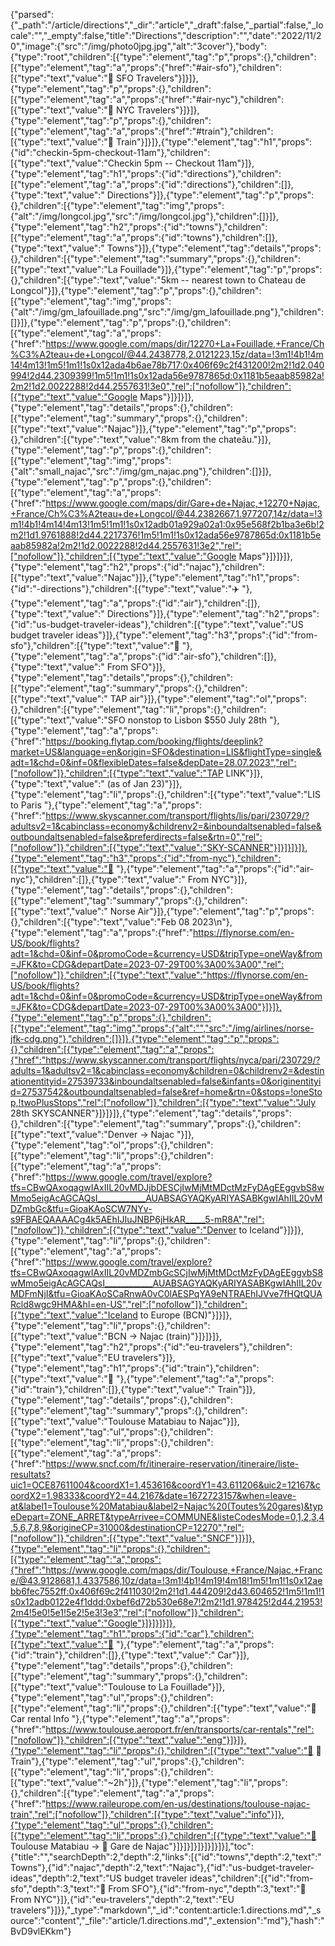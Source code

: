 {"parsed":{"_path":"/article/directions","_dir":"article","_draft":false,"_partial":false,"_locale":"","_empty":false,"title":"Directions","description":"","date":"2022/11/20","image":{"src":"/img/photo0jpg.jpg","alt":"3cover"},"body":{"type":"root","children":[{"type":"element","tag":"p","props":{},"children":[{"type":"element","tag":"a","props":{"href":"#air-sfo"},"children":[{"type":"text","value":"🔗 SFO Travelers"}]}]},{"type":"element","tag":"p","props":{},"children":[{"type":"element","tag":"a","props":{"href":"#air-nyc"},"children":[{"type":"text","value":"🔗 NYC Travelers"}]}]},{"type":"element","tag":"p","props":{},"children":[{"type":"element","tag":"a","props":{"href":"#train"},"children":[{"type":"text","value":"🔗 Train"}]}]},{"type":"element","tag":"h1","props":{"id":"checkin-5pm-checkout-11am"},"children":[{"type":"text","value":"Checkin 5pm -- Checkout 11am"}]},{"type":"element","tag":"h1","props":{"id":"directions"},"children":[{"type":"element","tag":"a","props":{"id":"directions"},"children":[]},{"type":"text","value":" Directions"}]},{"type":"element","tag":"p","props":{},"children":[{"type":"element","tag":"img","props":{"alt":"/img/longcol.jpg","src":"/img/longcol.jpg"},"children":[]}]},{"type":"element","tag":"h2","props":{"id":"towns"},"children":[{"type":"element","tag":"a","props":{"id":"towns"},"children":[]},{"type":"text","value":" Towns"}]},{"type":"element","tag":"details","props":{},"children":[{"type":"element","tag":"summary","props":{},"children":[{"type":"text","value":"La Fouillade"}]},{"type":"element","tag":"p","props":{},"children":[{"type":"text","value":"5km --  nearest town to Chateau de Longcol"}]},{"type":"element","tag":"p","props":{},"children":[{"type":"element","tag":"img","props":{"alt":"/img/gm_lafouillade.png","src":"/img/gm_lafouillade.png"},"children":[]}]},{"type":"element","tag":"p","props":{},"children":[{"type":"element","tag":"a","props":{"href":"https://www.google.com/maps/dir/12270+La+Fouillade,+France/Ch%C3%A2teau+de+Longcol/@44.2438778,2.0121223,15z/data=!3m1!4b1!4m14!4m13!1m5!1m1!1s0x12ada4b6ae78b717:0x406f69c2f431200!2m2!1d2.040994!2d44.2309399!1m5!1m1!1s0x12ada56e9787865d:0x1181b5eaab85982a!2m2!1d2.0022288!2d44.2557631!3e0","rel":["nofollow"]},"children":[{"type":"text","value":"Google Maps"}]}]}]},{"type":"element","tag":"details","props":{},"children":[{"type":"element","tag":"summary","props":{},"children":[{"type":"text","value":"Najac"}]},{"type":"element","tag":"p","props":{},"children":[{"type":"text","value":"8km from the chateâu."}]},{"type":"element","tag":"p","props":{},"children":[{"type":"element","tag":"img","props":{"alt":"small_najac","src":"/img/gm_najac.png"},"children":[]}]},{"type":"element","tag":"p","props":{},"children":[{"type":"element","tag":"a","props":{"href":"https://www.google.com/maps/dir/Gare+de+Najac,+12270+Najac,+France/Ch%C3%A2teau+de+Longcol/@44.2382667,1.977207,14z/data=!3m1!4b1!4m14!4m13!1m5!1m1!1s0x12adb01a929a02a1:0x95e568f2b1ba3e6b!2m2!1d1.9761888!2d44.2217376!1m5!1m1!1s0x12ada56e9787865d:0x1181b5eaab85982a!2m2!1d2.0022288!2d44.2557631!3e2","rel":["nofollow"]},"children":[{"type":"text","value":"Google Maps"}]}]}]},{"type":"element","tag":"h2","props":{"id":"najac"},"children":[{"type":"text","value":"Najac"}]},{"type":"element","tag":"h1","props":{"id":"️-directions"},"children":[{"type":"text","value":"✈️ "},{"type":"element","tag":"a","props":{"id":"air"},"children":[]},{"type":"text","value":" Directions"}]},{"type":"element","tag":"h2","props":{"id":"us-budget-traveler-ideas"},"children":[{"type":"text","value":"US budget traveler ideas"}]},{"type":"element","tag":"h3","props":{"id":"from-sfo"},"children":[{"type":"text","value":"🌉 "},{"type":"element","tag":"a","props":{"id":"air-sfo"},"children":[]},{"type":"text","value":" From SFO"}]},{"type":"element","tag":"details","props":{},"children":[{"type":"element","tag":"summary","props":{},"children":[{"type":"text","value":" TAP air"}]},{"type":"element","tag":"ol","props":{},"children":[{"type":"element","tag":"li","props":{},"children":[{"type":"text","value":"SFO nonstop to Lisbon $550 July 28th "},{"type":"element","tag":"a","props":{"href":"https://booking.flytap.com/booking/flights/deeplink?market=US&language=en&origin=SFO&destination=LIS&flightType=single&adt=1&chd=0&inf=0&flexibleDates=false&depDate=28.07.2023","rel":["nofollow"]},"children":[{"type":"text","value":"TAP LINK"}]},{"type":"text","value":" (as of Jan 23)"}]},{"type":"element","tag":"li","props":{},"children":[{"type":"text","value":"LIS to Paris "},{"type":"element","tag":"a","props":{"href":"https://www.skyscanner.com/transport/flights/lis/pari/230729/?adultsv2=1&cabinclass=economy&childrenv2=&inboundaltsenabled=false&outboundaltsenabled=false&preferdirects=false&rtn=0","rel":["nofollow"]},"children":[{"type":"text","value":"SKY-SCANNER"}]}]}]}]},{"type":"element","tag":"h3","props":{"id":"from-nyc"},"children":[{"type":"text","value":"🗽 "},{"type":"element","tag":"a","props":{"id":"air-nyc"},"children":[]},{"type":"text","value":" From NYC"}]},{"type":"element","tag":"details","props":{},"children":[{"type":"element","tag":"summary","props":{},"children":[{"type":"text","value":" Norse Air"}]},{"type":"element","tag":"p","props":{},"children":[{"type":"text","value":"Feb 08 2023\n"},{"type":"element","tag":"a","props":{"href":"https://flynorse.com/en-US/book/flights?adt=1&chd=0&inf=0&promoCode=&currency=USD&tripType=oneWay&from=JFK&to=CDG&departDate=2023-07-29T00%3A00%3A00","rel":["nofollow"]},"children":[{"type":"text","value":"https://flynorse.com/en-US/book/flights?adt=1&chd=0&inf=0&promoCode=&currency=USD&tripType=oneWay&from=JFK&to=CDG&departDate=2023-07-29T00%3A00%3A00"}]}]},{"type":"element","tag":"p","props":{},"children":[{"type":"element","tag":"img","props":{"alt":"","src":"/img/airlines/norse-jfk-cdg.png"},"children":[]}]},{"type":"element","tag":"p","props":{},"children":[{"type":"element","tag":"a","props":{"href":"https://www.skyscanner.com/transport/flights/nyca/pari/230729/?adults=1&adultsv2=1&cabinclass=economy&children=0&childrenv2=&destinationentityid=27539733&inboundaltsenabled=false&infants=0&originentityid=27537542&outboundaltsenabled=false&ref=home&rtn=0&stops=!oneStop,!twoPlusStops","rel":["nofollow"]},"children":[{"type":"text","value":"July 28th SKYSCANNER"}]}]}]},{"type":"element","tag":"details","props":{},"children":[{"type":"element","tag":"summary","props":{},"children":[{"type":"text","value":"Denver -> Najac "}]},{"type":"element","tag":"ol","props":{},"children":[{"type":"element","tag":"li","props":{},"children":[{"type":"element","tag":"a","props":{"href":"https://www.google.com/travel/explore?tfs=CBwQAxoqagwIAxIIL20vMDJjbDESCjIwMjMtMDctMzFyDAgEEggvbS8wMmo5eigAcAGCAQsI____________AUABSAGYAQKyARIYASABKgwIAhIIL20vMDZmbGc&tfu=GioaKAoSCW7NYv-s9FBAEQAAAACg4k5AEhIJIuJNBP6jHkAR_____5-mR8A","rel":["nofollow"]},"children":[{"type":"text","value":"Denver to Iceland"}]}]},{"type":"element","tag":"li","props":{},"children":[{"type":"element","tag":"a","props":{"href":"https://www.google.com/travel/explore?tfs=CBwQAxoqagwIAxIIL20vMDZmbGcSCjIwMjMtMDctMzFyDAgEEggvbS8wMmo5eigAcAGCAQsI____________AUABSAGYAQKyARIYASABKgwIAhIIL20vMDFmNjI&tfu=GioaKAoSCaRnwA0vC0lAESPqYA9eNTRAEhIJVve7fHQtQUARcld8wgc9HMA&hl=en-US","rel":["nofollow"]},"children":[{"type":"text","value":"Iceland to Europe (BCN)"}]}]},{"type":"element","tag":"li","props":{},"children":[{"type":"text","value":"BCN -> Najac (train)"}]}]}]},{"type":"element","tag":"h2","props":{"id":"eu-travelers"},"children":[{"type":"text","value":"EU travelers"}]},{"type":"element","tag":"h1","props":{"id":"train"},"children":[{"type":"text","value":"🚆  "},{"type":"element","tag":"a","props":{"id":"train"},"children":[]},{"type":"text","value":" Train"}]},{"type":"element","tag":"details","props":{},"children":[{"type":"element","tag":"summary","props":{},"children":[{"type":"text","value":"Toulouse Matabiau to Najac"}]},{"type":"element","tag":"ul","props":{},"children":[{"type":"element","tag":"li","props":{},"children":[{"type":"element","tag":"a","props":{"href":"https://www.sncf.com/fr/itineraire-reservation/itineraire/liste-resultats?uic1=OCE87611004&coordX1=1.453616&coordY1=43.611206&uic2=12167&coordX2=1.98333&coordY2=44.2167&date=1672723157&when=leave-at&label1=Toulouse%20Matabiau&label2=Najac%20(Toutes%20gares)&typeDepart=ZONE_ARRET&typeArrivee=COMMUNE&listeCodesMode=0,1,2,3,4,5,6,7,8,9&origineCP=31000&destinationCP=12270","rel":["nofollow"]},"children":[{"type":"text","value":"SNCF"}]}]},{"type":"element","tag":"li","props":{},"children":[{"type":"element","tag":"a","props":{"href":"https://www.google.com/maps/dir/Toulouse,+France/Najac,+France/@43.9128681,1.4337586,10z/data=!3m1!4b1!4m19!4m18!1m5!1m1!1s0x12aebb6fec7552ff:0x406f69c2f411030!2m2!1d1.444209!2d43.604652!1m5!1m1!1s0x12adb0122e4f1ddd:0xbef6d72b530e68e7!2m2!1d1.978425!2d44.21953!2m4!5e0!5e1!5e2!5e3!3e3","rel":["nofollow"]},"children":[{"type":"text","value":"Google"}]}]}]}]},{"type":"element","tag":"h1","props":{"id":"car"},"children":[{"type":"text","value":"🚗  "},{"type":"element","tag":"a","props":{"id":"train"},"children":[]},{"type":"text","value":" Car"}]},{"type":"element","tag":"details","props":{},"children":[{"type":"element","tag":"summary","props":{},"children":[{"type":"text","value":"Toulouse to La Fouillade"}]},{"type":"element","tag":"ul","props":{},"children":[{"type":"element","tag":"li","props":{},"children":[{"type":"text","value":"🚗 Car rental Info "},{"type":"element","tag":"a","props":{"href":"https://www.toulouse.aeroport.fr/en/transports/car-rentals","rel":["nofollow"]},"children":[{"type":"text","value":"eng"}]}]},{"type":"element","tag":"li","props":{},"children":[{"type":"text","value":"🚋 🚆 Train"},{"type":"element","tag":"ul","props":{},"children":[{"type":"element","tag":"li","props":{},"children":[{"type":"text","value":"~2h"}]},{"type":"element","tag":"li","props":{},"children":[{"type":"element","tag":"a","props":{"href":"https://www.raileurope.com/en-us/destinations/toulouse-najac-train","rel":["nofollow"]},"children":[{"type":"text","value":"info"}]},{"type":"element","tag":"ul","props":{},"children":[{"type":"element","tag":"li","props":{},"children":[{"type":"text","value":"🚉 Toulouse Matabiau -> 🚉 Gare de Najac"}]}]}]}]}]}]}]}],"toc":{"title":"","searchDepth":2,"depth":2,"links":[{"id":"towns","depth":2,"text":" Towns"},{"id":"najac","depth":2,"text":"Najac"},{"id":"us-budget-traveler-ideas","depth":2,"text":"US budget traveler ideas","children":[{"id":"from-sfo","depth":3,"text":"🌉  From SFO"},{"id":"from-nyc","depth":3,"text":"🗽  From NYC"}]},{"id":"eu-travelers","depth":2,"text":"EU travelers"}]}},"_type":"markdown","_id":"content:article:1.directions.md","_source":"content","_file":"article/1.directions.md","_extension":"md"},"hash":"BvD9vlEKkm"}